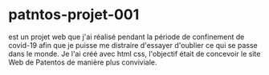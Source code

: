 # patntos-projet-001
 est un projet web que j'ai réalisé pendant la période de
 confinement de covid-19 afin que je puisse me distraire
 d'essayer d'oublier ce qui se passe dans le monde. Je l'ai 
 créé avec html css, l'objectif était de concevoir le site Web 
 de Patentos de manière plus conviviale.

